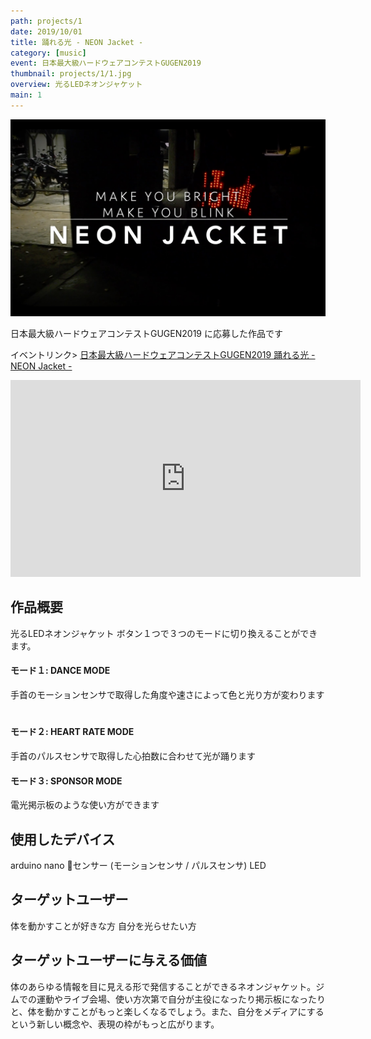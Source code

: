 ```yaml
---
path: projects/1
date: 2019/10/01
title: 踊れる光 - NEON Jacket -
category: [music]
event: 日本最大級ハードウェアコンテストGUGEN2019
thumbnail: projects/1/1.jpg
overview: 光るLEDネオンジャケット
main: 1
---
```


![踊れる光 - NEON Jacket -](../../images/projects/1/2.jpg)

日本最大級ハードウェアコンテストGUGEN2019 に応募した作品です 

イベントリンク> [日本最大級ハードウェアコンテストGUGEN2019 踊れる光 - NEON Jacket -](https://gugen.jp/entry2019/2019-053)

<iframe width="560" height="315" src="https://www.youtube.com/embed/8wwoMu8pbZU" frameborder="0" allow="accelerometer; autoplay; encrypted-media; gyroscope; picture-in-picture" allowfullscreen></iframe>

## 作品概要
光るLEDネオンジャケット ボタン１つで３つのモードに切り換えることができます。 　


#### モード１: DANCE MODE
手首のモーションセンサで取得した角度や速さによって色と光り方が変わります 　

#### モード２: HEART RATE MODE 
手首のパルスセンサで取得した心拍数に合わせて光が踊ります 　

#### モード３: SPONSOR MODE
電光掲示板のような使い方ができます 


## 使用したデバイス
arduino nano センサー (モーションセンサ / パルスセンサ) LED 


## ターゲットユーザー
体を動かすことが好きな方 自分を光らせたい方 


## ターゲットユーザーに与える価値
体のあらゆる情報を目に見える形で発信することができるネオンジャケット。ジムでの運動やライブ会場、使い方次第で自分が主役になったり掲示板になったりと、体を動かすことがもっと楽しくなるでしょう。また、自分をメディアにするという新しい概念や、表現の枠がもっと広がります。

<!-- 
# 初めてのプロジェクト
# h1
## h2
### h3
#### h4
##### h5

テキストテキスト

1. テキスト
`テキスト`
- 箇条書き
    - 箇条書き

>引用
    >引用

***
*斜体*
**太字**
~~打ち消し~~
<font color="Red">赤のテキスト</font> -->